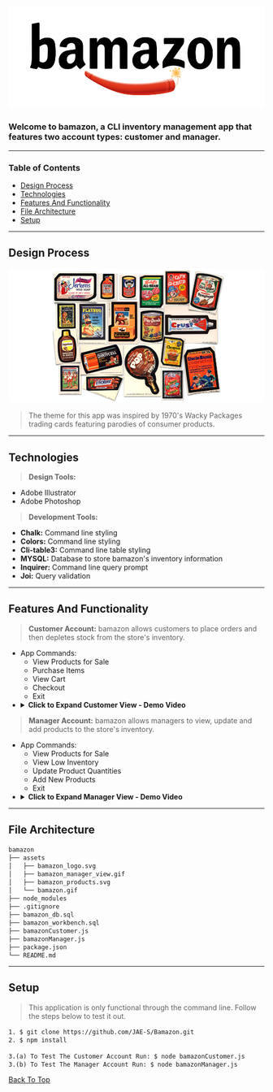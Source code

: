 ![bamazon](assets/bamazon_logo.svg)
---
### Welcome to bamazon, a CLI inventory management app that features two account types: customer and manager.  
---
### Table of Contents
  * [Design Process](#design-process)
  * [Technologies](#technologies)
  * [Features And Functionality](#features-and-functionality)
  * [File Architecture](#file-architecture)
  * [Setup](#setup)
---

## Design Process
   ![bamazon Products](assets/bamazon_products.svg)
> The theme for this app was inspired by 1970's Wacky Packages trading cards featuring parodies of consumer products. 
---

## Technologies
> <b>Design Tools:</b>
  * Adobe Illustrator
  * Adobe Photoshop
  
> <b>Development Tools:</b>
  * <b>Chalk:</b> Command line styling 
  * <b>Colors:</b> Command line styling
  * <b>Cli-table3:</b> Command line table styling 
  * <b>MYSQL:</b> Database to store bamazon's inventory information 
  * <b>Inquirer:</b> Command line query prompt 
  * <b>Joi:</b> Query validation  
---

## Features And Functionality
> <b>Customer Account:</b> bamazon allows customers to place orders and then depletes stock from the store's inventory.
  * App Commands: 
    * View Products for Sale
    * Purchase Items
    * View Cart
    * Checkout 
    * Exit 
  * <details><summary><b>Click to Expand Customer View - Demo Video</b></summary>
    <img src="assets/bamazon.gif" align="center"
     title="Customer View">
    </details>
  
> <b>Manager Account:</b> bamazon allows managers to view, update and add products to the store's inventory.
  * App Commands:
    * View Products for Sale
    * View Low Inventory
    * Update Product Quantities
    * Add New Products 
    * Exit
  * <details><summary><b>Click to Expand Manager View - Demo Video</b></summary>
    <img src="assets/bamazon_manager_view.gif" align="center"
     title="Manager View">
    </details>
---

## File Architecture 
    
    bamazon
    ├── assets
    │   ├── bamazon_logo.svg
    │   ├── bamazon_manager_view.gif  
    │   ├── bamazon_products.svg 
    │   └── bamazon.gif
    ├── node_modules
    ├── .gitignore
    ├── bamazon_db.sql
    ├── bamazon_workbench.sql
    ├── bamazonCustomer.js
    ├── bamazonManager.js
    ├── package.json
    └── README.md
   

---

## Setup

> This application is only functional through the command line. Follow the steps below to test it out. 

```
1. $ git clone https://github.com/JAE-S/Bamazon.git
2. $ npm install
  
3.(a) To Test The Customer Account Run: $ node bamazonCustomer.js
3.(b) To Test The Manager Account Run: $ node bamazonManager.js

```

[Back To Top](#table-of-contents)